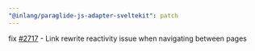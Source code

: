 ```yaml
---
"@inlang/paraglide-js-adapter-sveltekit": patch
---
```


fix [#2717](https://github.com/opral/monorepo/issues/2171) - Link rewrite reactivity issue when navigating between pages
